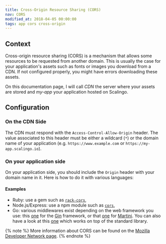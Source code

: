```yaml
---
title: Cross-Origin Resource Sharing (CORS)
nav: CORS
modified_at: 2018-04-05 00:00:00
tags: app cors cross-origin
---
```


## Context

Cross-origin resource sharing (CORS) is a mechanism that allows some resources to be requested from
another domain. This is usually the case for your application's assets such as fonts or images you
download from a CDN. If not configured properly, you might have errors downloading these assets.

On this documentation page, I will call _CDN_ the server where your assets are stored and _my-app_
your application hosted on Scalingo.

## Configuration

### On the CDN Side

The CDN must respond with the `Access-Control-Allow-Origin` header. The value associated to this
header must be either a wildcard (`*`) or the domain name of your application (e.g.
`https://www.example.com` or `https://my-app.scalingo.io`).

### On your application side

On your application side, you should include the `Origin` header with your domain name in it. Here
is how to do it with various languages:

#### Examples

* Ruby: use a gem such as [`rack-cors`](https://rubygems.org/gems/rack-cors),
* Node.js/Express: use a npm module such as [`cors`](https://www.npmjs.com/package/cors),
* Go: various middlewares exist depending on the web framework you use: this
  [one](https://godoc.org/github.com/gin-contrib/cors) for the
  [Gin](https://github.com/gin-gonic/gin) framework, or that
  [one](https://godoc.org/github.com/martini-contrib/cors) for
  [Martini](https://github.com/go-martini/martini). You can also have a look at this
  [one](https://godoc.org/github.com/rs/cors) which works on top of the standard library.

{% note %}
More information about CORS can be found on the [Mozilla Developer Network
page](https://developer.mozilla.org/en-US/docs/Web/HTTP/CORS).
{% endnote %}
